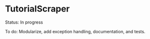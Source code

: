 # TutorialScraper

Status: In progress

To do: Modularize, add exception handling, documentation, and tests.
